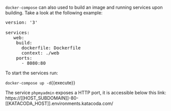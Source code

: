 `docker-compose` can also used to build an image and running services upon building. Take a look at the following example:

<pre class="file" data-filename="docker-compose.yml" data-target="replace">version: '3'

services:
   web:
    build:
      dockerfile: Dockerfile
      context: ./web
    ports:
      - 8080:80
</pre>
 
To start the services run:

`docker-compose up -d`{{execute}}
 
The service `phpmyadmin` exposes a HTTP port, it is accessible below this link: https://[[HOST_SUBDOMAIN]]-80-[[KATACODA_HOST]].environments.katacoda.com/
